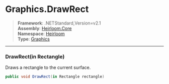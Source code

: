 # Graphics.DrawRect

> **Framework**: .NETStandard,Version=v2.1  
> **Assembly**: [Heirloom.Core][0]  
> **Namespace**: [Heirloom][0]  
> **Type**: [Graphics][1]

--------------------------------------------------------------------------------

### DrawRect(in Rectangle)

Draws a rectangle to the current surface.

```cs
public void DrawRect(in Rectangle rectangle)
```

[0]: ../Heirloom.Core.md
[1]: Heirloom.Graphics.md
